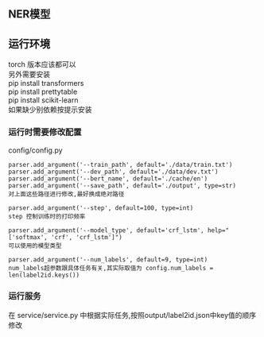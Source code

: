 ## NER模型

## 运行环境
torch 版本应该都可以  
另外需要安装  
pip install transformers  
pip install prettytable  
pip install scikit-learn  
如果缺少别依赖按提示安装

### 运行时需要修改配置
config/config.py  

    parser.add_argument('--train_path', default='./data/train.txt')
    parser.add_argument('--dev_path', default='./data/dev.txt')
    parser.add_argument('--bert_name', default='./cache/en')
    parser.add_argument('--save_path', default='./output', type=str)
    对上面这些路径进行修改,最好换成绝对路径

    parser.add_argument('--step', default=100, type=int)
    step 控制训练时的打印频率
    
    parser.add_argument('--model_type', default='crf_lstm', help="['softmax', 'crf', 'crf_lstm']")
    可以使用的模型类型
    
    parser.add_argument('--num_labels', default=9, type=int)
    num_labels超参数跟具体任务有关,其实际取值为 config.num_labels = len(label2id.keys())


### 运行服务
在 service/service.py 中根据实际任务,按照output/label2id.json中key值的顺序修改


